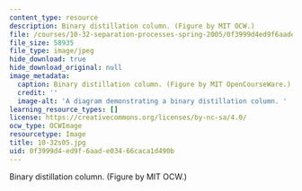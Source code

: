 ```yaml
---
content_type: resource
description: Binary distillation column. (Figure by MIT OCW.)
file: /courses/10-32-separation-processes-spring-2005/0f3999d4ed9f6aade03466caca1d490b_10-32s05.jpg
file_size: 58935
file_type: image/jpeg
hide_download: true
hide_download_original: null
image_metadata:
  caption: Binary distillation column. (Figure by MIT OpenCourseWare.)
  credit: ''
  image-alt: 'A diagram demonstrating a binary distillation column. '
learning_resource_types: []
license: https://creativecommons.org/licenses/by-nc-sa/4.0/
ocw_type: OCWImage
resourcetype: Image
title: 10-32s05.jpg
uid: 0f3999d4-ed9f-6aad-e034-66caca1d490b
---
```

Binary distillation column. (Figure by MIT OCW.)